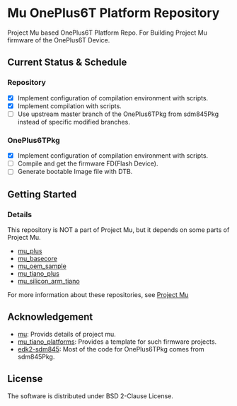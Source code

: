 # Mu OnePlus6T Platform Repository
Project Mu based OnePlus6T Platform Repo. For Building Project Mu firmware of the OnePlus6T Device.

## Current Status & Schedule
### Repository
- [x] Implement configuration of compilation environment with scripts.
- [x] Implement compilation with scripts.
- [ ] Use upstream master branch of the OnePlus6TPkg from sdm845Pkg instead of specific modified branches.
### OnePlus6TPkg
- [x] Implement configuration of compilation environment with scripts.
- [ ] Compile and get the firmware FD(Flash Device).
- [ ] Generate bootable Image file with DTB.

## Getting Started

### Details
This repository is NOT a part of Project Mu, but it depends on some parts of Project Mu.
- [mu_plus](https://github.com/microsoft/mu_plus)
- [mu_basecore](https://github.com/microsoft/mu_basecore)
- [mu_oem_sample](https://github.com/microsoft/mu_oem_sample)
- [mu_tiano_plus](https://github.com/microsoft/mu_tiano_plus)
- [mu_silicon_arm_tiano](https://github.com/microsoft/mu_silicon_arm_tiano)  

For more information about these repositories, see [Project Mu](https://microsoft.github.io/mu)

## Acknowledgement
- [mu](https://microsoft.github.io/mu): Provids details of project mu.
- [mu_tiano_platforms](https://github.com/microsoft/mu_tiano_platforms): Provides a template for such firmware projects.
- [edk2-sdm845](https://github.com/edk2-porting/edk2-sdm845): Most of the code for OnePlus6TPkg comes from sdm845Pkg.
## License
The software is distributed under BSD 2-Clause License.
